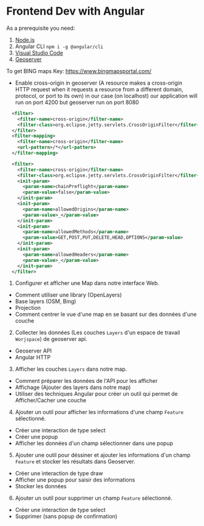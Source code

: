 # Frontend Dev with Angular

As a prerequisite you need:

1.  [Node.js](https://nodejs.org/en/)
2.  Angular CLI `npm i -g @angular/cli`
3.  [Visual Studio Code](https://code.visualstudio.com/)
4.  [Geoserver](https://geoserver.org/)

To get BING maps Key:
https://www.bingmapsportal.com/

- Enable cross-origin in geoserver (A resource makes a cross-origin HTTP request when it requests a resource from a different domain, protocol, or port to its own) in our case (on localhost) our application will run on port 4200 but geoserver run on port 8080

```xml
  <filter>
    <filter-name>cross-origin</filter-name>
    <filter-class>org.eclipse.jetty.servlets.CrossOriginFilter</filter-class>
  </filter>
  <filter-mapping>
    <filter-name>cross-origin</filter-name>
    <url-pattern>/*</url-pattern>
  </filter-mapping>

  <filter>
    <filter-name>cross-origin</filter-name>
    <filter-class>org.eclipse.jetty.servlets.CrossOriginFilter</filter-class>
    <init-param>
      <param-name>chainPreflight</param-name>
      <param-value>false</param-value>
    </init-param>
    <init-param>
      <param-name>allowedOrigins</param-name>
      <param-value>_</param-value>
    </init-param>
    <init-param>
      <param-name>allowedMethods</param-name>
      <param-value>GET,POST,PUT,DELETE,HEAD,OPTIONS</param-value>
    </init-param>
    <init-param>
      <param-name>allowedHeaders</param-name>
      <param-value>_</param-value>
    </init-param>
  </filter>
```

1. Configurer et afficher une Map dans notre interface Web.
  - Comment utiliser une library (OpenLayers)
  - Base layers (OSM, Bing)
  - Projection
  - Comment centrer le vue d'une map en se basant sur des données d'une couche
2. Collecter les données (Les couches `Layers` d'un espace de travail `Worjspace`) de geoserver api.
  - Geoserver API
  - Angular HTTP
3. Afficher les couches `Layers` dans notre map.
  - Comment préparer les données de l'API pour les afficher
  - Affichage (Ajouter des layers dans notre map)
  - Utiliser des techniques Angular pour créer un outil qui permet de Afficher/Cacher une couche
4. Ajouter un outil pour afficher les informations d'une champ `Feature` sélectionné.
  - Créer une interaction de type select
  - Créer une popup
  - Afficher les données d'un champ sélectionner dans une popup
5. Ajouter une outil pour déssiner et ajouter les informations d'un champ `Feature` et stocker les résultats dans Geoserver.
  - Créer une interaction de type draw
  - Afficher une popup pour saisir des informations
  - Stocker les données
6. Ajouter un outil pour supprimer un champ `Feature` sélectionné.
  - Créer une interaction de type select
  - Supprimer (sans popup de confirmation)
